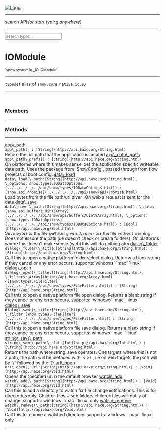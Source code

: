 
[![Logo](../../../../../images/logo.png)](../../../../../api/index.html)

<hr/>
<a href="#" id="search_bar" onclick="return;"><div> search API <em>(or start typing anywhere)</em> </div></a>
<hr/>

<script src="../../../../../js/omnibar.js"> </script>
<link rel="stylesheet" type="text/css" href="../../../../../css/omnibar.css" media="all">

<div id="omnibar"> <a href="#" onclick="return" id="omnibar_close"></a> <input id="omnibar_text" type="text" placeholder="search types..."></input></div>
<script  id="typelist" data-relpath="../../../../../" data-types="snow.App,snow.AppFixedTimestep,snow.Snow,snow._Snow.Core,snow.api.Debug,snow.api.DebugError,snow.api.File,snow.api.FileHandle,snow.api.FileSeek,snow.api.Libs,snow.api.Promise,snow.api.PromiseError,snow.api.PromiseState,snow.api.Promises,snow.api.Timer,snow.api._Debug.LogError,snow.api._File.FileHandle_Impl_,snow.api._File.FileSeek_Impl_,snow.api._Promise.PromiseState_Impl_,snow.api.buffers.ArrayBuffer,snow.api.buffers.ArrayBufferIO,snow.api.buffers.ArrayBufferView,snow.api.buffers.DataView,snow.api.buffers.Float32Array,snow.api.buffers.Float64Array,snow.api.buffers.Int16Array,snow.api.buffers.Int32Array,snow.api.buffers.Int8Array,snow.api.buffers.TAError,snow.api.buffers.TypedArrayType,snow.api.buffers.Uint16Array,snow.api.buffers.Uint32Array,snow.api.buffers.Uint8Array,snow.api.buffers.Uint8ClampedArray,snow.api.buffers._ArrayBuffer.ArrayBuffer_Impl_,snow.api.buffers._Float32Array.Float32Array_Impl_,snow.api.buffers._Float64Array.Float64Array_Impl_,snow.api.buffers._Int16Array.Int16Array_Impl_,snow.api.buffers._Int32Array.Int32Array_Impl_,snow.api.buffers._Int8Array.Int8Array_Impl_,snow.api.buffers._TypedArrayType.TypedArrayType_Impl_,snow.api.buffers._Uint16Array.Uint16Array_Impl_,snow.api.buffers._Uint32Array.Uint32Array_Impl_,snow.api.buffers._Uint8Array.Uint8Array_Impl_,snow.api.buffers._Uint8ClampedArray.Uint8ClampedArray_Impl_,snow.core.native.Core,snow.core.native._Core.StaticSnow,snow.core.native.assets.Assets,snow.core.native.assets._Assets.NativeAudioDataBlob,snow.core.native.assets._Assets.NativeAudioDataInfo,snow.core.native.assets._Assets.NativeAudioInfo,snow.core.native.audio.Audio,snow.core.native.audio.Sound,snow.core.native.input.Input,snow.core.native.io.IO,snow.core.native.window.Windowing,snow.core.web.assets.psd.PSD,snow.core.web.input.DOMKeys,snow.modules.interfaces.Assets,snow.modules.interfaces.Audio,snow.modules.interfaces.IO,snow.modules.interfaces.Input,snow.modules.interfaces.Windowing,snow.modules.openal.AL,snow.modules.openal.ALC,snow.modules.openal.ALHelper,snow.modules.openal.Audio,snow.modules.openal.Context,snow.modules.openal.Device,snow.modules.openal.Sound,snow.modules.openal._AL.Context_Impl_,snow.modules.openal._AL.Device_Impl_,snow.modules.openal.sound.ALSound,snow.modules.openal.sound.ALStream,snow.modules.openal.sound.Sound,snow.modules.opengl.GL,snow.modules.opengl.GLActiveInfo,snow.modules.opengl.GLBuffer,snow.modules.opengl.GLContextAttributes,snow.modules.opengl.GLFramebuffer,snow.modules.opengl.GLProgram,snow.modules.opengl.GLRenderbuffer,snow.modules.opengl.GLShader,snow.modules.opengl.GLTexture,snow.modules.opengl.GLUniformLocation,snow.modules.opengl.native.GL,snow.modules.opengl.native.GLActiveInfo,snow.modules.opengl.native.GLBO,snow.modules.opengl.native.GLBuffer,snow.modules.opengl.native.GLContextAttributes,snow.modules.opengl.native.GLFBO,snow.modules.opengl.native.GLFramebuffer,snow.modules.opengl.native.GLLink,snow.modules.opengl.native.GLObject,snow.modules.opengl.native.GLPO,snow.modules.opengl.native.GLProgram,snow.modules.opengl.native.GLProxy,snow.modules.opengl.native.GLRBO,snow.modules.opengl.native.GLRenderbuffer,snow.modules.opengl.native.GLSO,snow.modules.opengl.native.GLShader,snow.modules.opengl.native.GLShaderPrecisionFormat,snow.modules.opengl.native.GLTO,snow.modules.opengl.native.GLTexture,snow.modules.opengl.native.GLUniformLocation,snow.modules.opengl.native.GL_FFI,snow.modules.opengl.native.GL_Native,snow.modules.opengl.native._GL.GLBuffer_Impl_,snow.modules.opengl.native._GL.GLFramebuffer_Impl_,snow.modules.opengl.native._GL.GLProgram_Impl_,snow.modules.opengl.native._GL.GLRenderbuffer_Impl_,snow.modules.opengl.native._GL.GLShader_Impl_,snow.modules.opengl.native._GL.GLTexture_Impl_,snow.modules.opengl.native._GL.GLUniformLocation_Impl_,snow.modules.sdl.Input,snow.modules.sdl.Windowing,snow.modules.sdl._Input.ControllerEventType,snow.modules.sdl._Input.ControllerEventType_Impl_,snow.modules.sdl._Input.JosytickEventType,snow.modules.sdl._Input.JosytickEventType_Impl_,snow.modules.sdl._Input.KeyEventType,snow.modules.sdl._Input.KeyEventType_Impl_,snow.modules.sdl._Input.ModValue,snow.modules.sdl._Input.ModValue_Impl_,snow.modules.sdl._Input.MouseEventType,snow.modules.sdl._Input.MouseEventType_Impl_,snow.modules.sdl._Input.SDLControllerEvent,snow.modules.sdl._Input.SDLJoystickEvent,snow.modules.sdl._Input.SDLKeyEvent,snow.modules.sdl._Input.SDLMouseEvent,snow.modules.sdl._Input.SDLTouchEvent,snow.modules.sdl._Input.TouchEventType,snow.modules.sdl._Input.TouchEventType_Impl_,snow.system.assets.Asset,snow.system.assets.AssetBytes,snow.system.assets.AssetImage,snow.system.assets.AssetJSON,snow.system.assets.AssetText,snow.system.assets.Assets,snow.system.assets._Assets.AssetsModule,snow.system.audio.Audio,snow.system.audio.AudioModule,snow.system.audio.Sound,snow.system.input.Input,snow.system.input.Keycodes,snow.system.input.MapIntBool,snow.system.input.MapIntFloat,snow.system.input.Scancodes,snow.system.input._Input.InputModule,snow.system.io.IO,snow.system.io._IO.IOModule,snow.system.module.Assets,snow.system.module.Audio,snow.system.module.IO,snow.system.module.Input,snow.system.module.Sound,snow.system.module.Windowing,snow.system.window.Window,snow.system.window.Windowing,snow.system.window._Windowing.WindowHandleMap,snow.system.window._Windowing.WindowingModule,snow.types.AppConfig,snow.types.AppConfigNative,snow.types.AppConfigWeb,snow.types.Asset,snow.types.AssetBytes,snow.types.AssetImage,snow.types.AssetJSON,snow.types.AssetText,snow.types.AssetType,snow.types.AudioDataBlob,snow.types.AudioDataInfo,snow.types.AudioFormatType,snow.types.AudioHandle,snow.types.AudioInfo,snow.types.DisplayMode,snow.types.Error,snow.types.FileEvent,snow.types.FileEventType,snow.types.FileFilter,snow.types.GamepadDeviceEventType,snow.types.IODataOptions,snow.types.ImageInfo,snow.types.InputEvent,snow.types.InputEventType,snow.types.Key,snow.types.ModState,snow.types.OS,snow.types.OpenGLProfile,snow.types.Platform,snow.types.RenderConfig,snow.types.RenderConfigOpenGL,snow.types.Scan,snow.types.SnowConfig,snow.types.SystemEvent,snow.types.SystemEventType,snow.types.TextEventType,snow.types.WindowConfig,snow.types.WindowEvent,snow.types.WindowEventType,snow.types.WindowHandle,snow.types.WindowingConfig,snow.types._Types.AssetType_Impl_,snow.types._Types.AudioFormatType_Impl_,snow.types._Types.FileEventType_Impl_,snow.types._Types.GamepadDeviceEventType_Impl_,snow.types._Types.InputEventType_Impl_,snow.types._Types.OS_Impl_,snow.types._Types.OpenGLProfile_Impl_,snow.types._Types.Platform_Impl_,snow.types._Types.SystemEventType_Impl_,snow.types._Types.TextEventType_Impl_,snow.types._Types.WindowEventType_Impl_"></script>


<h1>IOModule</h1>
<small>`snow.system.io._IO.IOModule`</small>



<hr/>

`typedef`&nbsp;alias of `snow.core.native.io.IO`   

<hr/>


&nbsp;
&nbsp;





<h3>Members</h3> <hr/>


<h3>Methods</h3> <hr/><span class="method apipage">
            <a name="app_path"><a class="lift" href="#app_path">app\_path</a></a><div class="clear"></div>
            <code class="signature apipage">app\_path() : [String](http://api.haxe.org/String.html)</code><br/><span class="small_desc_flat">Return the full path that the application is located</span>


</span>
<span class="method apipage">
            <a name="app_path_prefs"><a class="lift" href="#app_path_prefs">app\_path\_prefs</a></a><div class="clear"></div>
            <code class="signature apipage">app\_path\_prefs() : [String](http://api.haxe.org/String.html)</code><br/><span class="small_desc_flat">On platforms where this makes sense, get the application specific writeable data path.
             Uses the package from `SnowConfig`, passed through from flow projects or boot config.</span>


</span>
<span class="method apipage">
            <a name="data_load"><a class="lift" href="#data_load">data\_load</a></a><div class="clear"></div>
            <code class="signature apipage">data\_load(\_path:[String](http://api.haxe.org/String.html)<span></span>, \_options:[snow.types.IODataOptions](../../../../../api/snow/types/IODataOptions.html)<span></span>) : [snow.api.Promise](../../../../../api/snow/api/Promise.html)</code><br/><span class="small_desc_flat">Load bytes from the file path/url given.
                On web a request is sent for the data</span>


</span>
<span class="method apipage">
            <a name="data_save"><a class="lift" href="#data_save">data\_save</a></a><div class="clear"></div>
            <code class="signature apipage">data\_save(\_path:[String](http://api.haxe.org/String.html)<span></span>, \_data:[snow.api.buffers.Uint8Array](../../../../../api/snow/api/buffers/Uint8Array.html)<span></span>, \_options:[snow.types.IODataOptions](../../../../../api/snow/types/IODataOptions.html)<span></span>) : [Bool](http://api.haxe.org/Bool.html)</code><br/><span class="small_desc_flat">Save bytes to the file path/url given. Overwrites the file without warning.
                Does not ensure the path (i.e doesn't check or create folders).
                On platforms where this doesn't make sense (web) this will do nothing atm</span>


</span>
<span class="method apipage">
            <a name="dialog_folder"><a class="lift" href="#dialog_folder">dialog\_folder</a></a><div class="clear"></div>
            <code class="signature apipage">dialog\_folder(\_title:[String](http://api.haxe.org/String.html)<span></span>) : [String](http://api.haxe.org/String.html)</code><br/><span class="small_desc_flat">Call this to open a native platform folder select dialog.
                Returns a blank string if they cancel or any error occurs.
                supports:`windows` `mac` `linux`</span>


</span>
<span class="method apipage">
            <a name="dialog_open"><a class="lift" href="#dialog_open">dialog\_open</a></a><div class="clear"></div>
            <code class="signature apipage">dialog\_open(\_title:[String](http://api.haxe.org/String.html)<span></span>, \_filters:[Array](http://api.haxe.org/Array.html)&lt;[snow.types.FileFilter](../../../../../api/snow/types/FileFilter.html)&gt;<span></span>) : [String](http://api.haxe.org/String.html)</code><br/><span class="small_desc_flat">Call this to open a native platform file open dialog.
            Returns a blank string if they cancel or any error occurs.
            supports: `windows` `mac` `linux`</span>


</span>
<span class="method apipage">
            <a name="dialog_save"><a class="lift" href="#dialog_save">dialog\_save</a></a><div class="clear"></div>
            <code class="signature apipage">dialog\_save(\_title:[String](http://api.haxe.org/String.html)<span></span>, \_filter:[snow.types.FileFilter](../../../../../api/snow/types/FileFilter.html)<span></span>) : [String](http://api.haxe.org/String.html)</code><br/><span class="small_desc_flat">Call this to open a native platform file save dialog.
                Returns a blank string if they cancel or any error occurs.
                supports:`windows` `mac` `linux`</span>


</span>
<span class="method apipage">
            <a name="string_save_path"><a class="lift" href="#string_save_path">string\_save\_path</a></a><div class="clear"></div>
            <code class="signature apipage">string\_save\_path(\_slot:[Int](http://api.haxe.org/Int.html)<span></span>) : [String](http://api.haxe.org/String.html)</code><br/><span class="small_desc_flat">Returns the path where string_save operates.
                One targets where this is not a path, the path will be prefaced with `< >/`,
                i.e on web targets the path will be `<localstorage>/` followed by the ID.</span>


</span>
<span class="method apipage">
            <a name="url_open"><a class="lift" href="#url_open">url\_open</a></a><div class="clear"></div>
            <code class="signature apipage">url\_open(\_url:[String](http://api.haxe.org/String.html)<span></span>) : [Void](http://api.haxe.org/Void.html)</code><br/><span class="small_desc_flat">Opens the specified url in the default browser</span>


</span>
<span class="method apipage">
            <a name="watch_add"><a class="lift" href="#watch_add">watch\_add</a></a><div class="clear"></div>
            <code class="signature apipage">watch\_add(\_path:[String](http://api.haxe.org/String.html)<span></span>) : [Void](http://api.haxe.org/Void.html)</code><br/><span class="small_desc_flat">Call this to add a directory to watch for file change notifications.
            This is for directories only. Children files + sub folders children files will notify of change.
            supports:`windows` `mac` `linux` only</span>


</span>
<span class="method apipage">
            <a name="watch_remove"><a class="lift" href="#watch_remove">watch\_remove</a></a><div class="clear"></div>
            <code class="signature apipage">watch\_remove(\_path:[String](http://api.haxe.org/String.html)<span></span>) : [Void](http://api.haxe.org/Void.html)</code><br/><span class="small_desc_flat">Call this to remove a watched directory.
            supports:`windows` `mac` `linux` only</span>


</span>






<hr/>

&nbsp;
&nbsp;
&nbsp;
&nbsp;